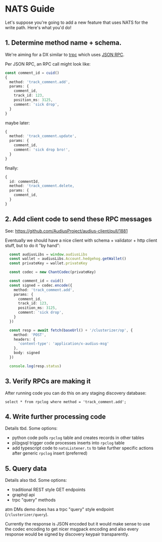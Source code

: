 # NATS Guide

Let's suppose you're going to add a new feature that uses NATS for the write path.  Here's what you'd do!

## 1. Determine method name + schema.

We're aiming for a DX similar to [trpc](https://trpc.io/) which uses [JSON RPC](https://www.jsonrpc.org/specification).

Per JSON RPC, an RPC call might look like:

```ts
const comment_id = cuid()
{
  method: 'track_comment.add',
  params: {
    comment_id,
    track_id: 123,
    position_ms: 3125,
    comment: 'sick drop',
  }
}
```

maybe later:

```ts
{
  method: 'track_comment.update',
  params: {
    comment_id,
    comment: 'sick drop bro!',
  }
}
```

finally:

```ts
{
  id: commentId,
  method: 'track_comment.delete,
  params: {
    comment_id,
  }
}
```

## 2. Add client code to send these RPC messages

See: https://github.com/AudiusProject/audius-client/pull/1881

Eventually we should have a nice client with schema + validator + http client stuff, but to do it "by hand":

```ts
  const audiusLibs = window.audiusLibs
  const wallet = audiusLibs.Account.hedgehog.getWallet()
  const privateKey = wallet.privateKey

  const codec = new ChantCodec(privateKey)

  const comment_id = cuid()
  const signed = codec.encode({
    method: 'track_comment.add',
    params: {
      comment_id,
      track_id: 123,
      position_ms: 3125,
      comment: 'sick drop',
    }
  })

  const resp = await fetch(baseUrl() + '/clusterizer/op', {
    method: 'POST',
    headers: {
      'content-type': 'application/x-audius-msg'
    },
    body: signed
  })

  console.log(resp.status)
```

## 3. Verify RPCs are making it

After running code you can do this on any staging discovery database:

```
select * from rpclog where method = 'track_comment.add';
```

## 4. Write further processing code

Details tbd.  Some options:

* python code polls `rpclog` table and creates records in other tables
* pl/pgsql trigger code processes inserts into `rpclog` table
* add typescript code to `natsListener.ts` to take further specific actions after generic `rpclog` insert (preferred)

## 5. Query data

Details also tbd.  Some options:

* traditional REST style GET endpoints
* graphql api
* trpc "query" methods


atm DMs demo does has a trpc "query" style endpoint (`/clusterizer/query`).

Currently the response is JSON encoded but it would make sense to use the codec encoding to get nicer msgpack encoding and also every response would be signed by discovery keypair transparently.


